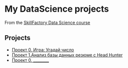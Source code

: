 # My DataScience projects

From the [SkillFactory Data Science course](https://skillfactory.ru/data-scientist-pro-mgu)

## Projects

* [Проект 0. Игра: Угадай число](https://github.com/itbias/sf_data_science/tree/main/project_0)
* [Проект 1.Анализ базы данных резюме c Head Hunter](________)
* [Проект 0. ________](________)
